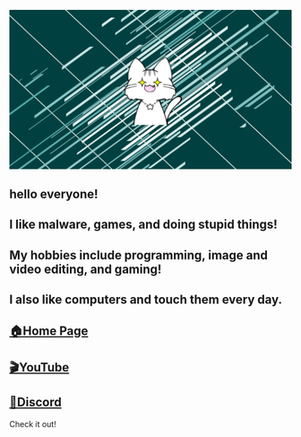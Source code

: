![Open Source at piennu777](https://github.com/piennu777/piennu777/blob/main/1111.png)

## hello everyone!
## I like malware, games, and doing stupid things!
## My hobbies include programming, image and video editing, and gaming!
## I also like computers and touch them every day.

##  [🏠Home Page](http://piennu777.ml/)
##  [🎬YouTube](https://www.youtube.com/@piennu_777/featured)
##  [🔷Discord](https://discord.io/piennu777)

Check it out!
